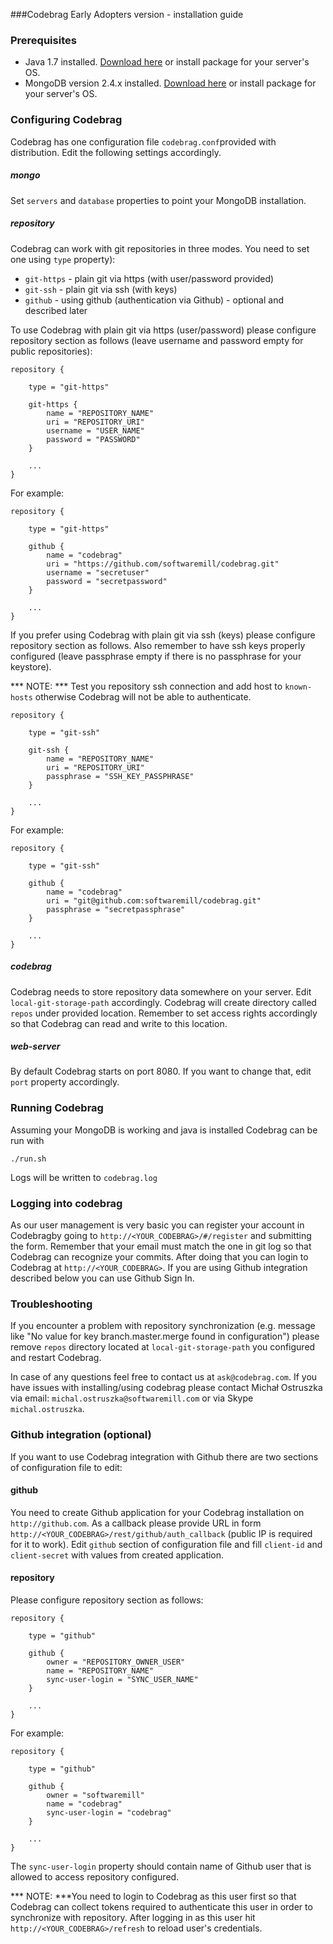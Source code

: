 ###Codebrag Early Adopters version - installation guide


### Prerequisites

* Java 1.7 installed. [Download here](http://www.oracle.com/technetwork/java/javase/downloads/jdk7-downloads-1880260.html) or install package for your server's OS.
* MongoDB version 2.4.x installed. [Download here](http://www.mongodb.org/downloads) or install package for your server's OS.

### Configuring Codebrag 

Codebrag has one configuration file `codebrag.conf`provided with distribution. Edit the following settings accordingly.

##### mongo

Set `servers` and `database` properties to point your MongoDB installation.

##### repository

Codebrag can work with git repositories in three modes. You need to set one using `type` property):

* `git-https` - plain git via https (with user/password provided)
* `git-ssh` - plain git via ssh (with keys)
* `github` - using github (authentication via Github) - optional and described later

To use Codebrag with plain git via https (user/password) please configure repository section as follows (leave username and password empty for public repositories):

	repository {
	    
	    type = "git-https"

	    git-https {
	        name = "REPOSITORY_NAME"
	        uri = "REPOSITORY_URI"
	        username = "USER_NAME"
	        password = "PASSWORD"
	    }
	    
	    ...
	}

For example: 

	repository {
	    
	    type = "git-https"

	    github {
	        name = "codebrag"
	        uri = "https://github.com/softwaremill/codebrag.git"
	        username = "secretuser"
	        password = "secretpassword"
	    }
	    
	    ...
	}

If you prefer using Codebrag with plain git via ssh (keys) please configure repository section as follows. Also remember to have ssh keys properly configured (leave passphrase empty if there is no passphrase for your keystore). 

*** NOTE: *** Test you repository ssh connection and add host to `known-hosts` otherwise Codebrag will not be able to authenticate. 

	repository {
	    
	    type = "git-ssh"

	    git-ssh {
	        name = "REPOSITORY_NAME"
	        uri = "REPOSITORY_URI"
	        passphrase = "SSH_KEY_PASSPHRASE"
	    }
	    
	    ...
	}

For example: 

	repository {
	    
	    type = "git-ssh"

	    github {
	        name = "codebrag"
	        uri = "git@github.com:softwaremill/codebrag.git"
	        passphrase = "secretpassphrase"
	    }
	    
	    ...
	}
	
##### codebrag

Codebrag needs to store repository data somewhere on your server. Edit `local-git-storage-path` accordingly. Codebrag will create directory called `repos` under provided location. Remember to set access rights accordingly so that Codebrag can read and write to this location.

##### web-server

By default Codebrag starts on port 8080. If you want to change that, edit `port` property accordingly.



### Running Codebrag

Assuming your MongoDB is working and java is installed Codebrag can be run with 

	./run.sh
	
Logs will be written to `codebrag.log`

### Logging into codebrag

As our user management is very basic you can register your account in Codebragby going to `http://<YOUR_CODEBRAG>/#/register` and submitting the form. Remember that your email must match the one in git log so that Codebrag can recognize your commits. After doing that you can login to Codebrag at `http://<YOUR_CODEBRAG>`. If you are using Github integration described below you can use Github Sign In.

### Troubleshooting

If you encounter a problem with repository synchronization (e.g. message like "No value for key branch.master.merge found in configuration") please remove `repos` directory located at `local-git-storage-path` you configured and restart Codebrag.

In case of any questions feel free to contact us at `ask@codebrag.com`.
If you have issues with installing/using codebrag please contact Michał Ostruszka via email: `michal.ostruszka@softwaremill.com` or via Skype `michal.ostruszka`.  


### Github integration (optional)

If you want to use Codebrag integration with Github there are two sections of configuration file to edit:

#### github 
You need to create Github application for your Codebrag installation on `http://github.com`. As a callback please provide URL in form `http://<YOUR_CODEBRAG>/rest/github/auth_callback` (public IP is required for it to work). Edit `github` section of configuration file and fill `client-id` and `client-secret` with values from created application.


#### repository 
Please configure repository section as follows:

	repository {
	    
	    type = "github"

	    github {
	        owner = "REPOSITORY_OWNER_USER"
	        name = "REPOSITORY_NAME"
	        sync-user-login = "SYNC_USER_NAME"
	    }
	    
	    ...
	}

For example: 

	repository {
	    
	    type = "github"

	    github {
	        owner = "softwaremill"
	        name = "codebrag"
	        sync-user-login = "codebrag"
	    }
	    
	    ...
	}
	
The `sync-user-login` property should contain name of Github user that is allowed to access repository configured.

*** NOTE: ***You need to login to Codebrag as this user first so that Codebrag can collect tokens required to authenticate this user in order to synchronize with repository. After logging in as this user hit `http://<YOUR_CODEBRAG>/refresh` to reload user's credentials. 





